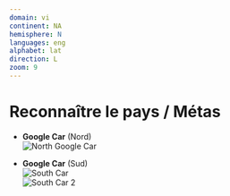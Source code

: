 ```yaml
---
domain: vi
continent: NA
hemisphere: N
languages: eng
alphabet: lat
direction: L
zoom: 9
---
```


# Reconnaître le pays / Métas

- **Google Car** (Nord)  
![North Google Car](/images/countries/vi/car_north.png)

- **Google Car** (Sud)  
![South Car](/images/countries/vi/car_south.png)  
![South Car 2](/images/countries/vi/car_south2.png)

